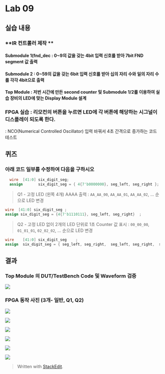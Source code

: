 # Lab 09

## 실습 내용

### **IR 컨트롤러 제작 **

#### **Submodule 1(fnd_dec** : 0~9의 값을 갖는 4bit 입력 신호를 받아 7bit FND  segment  값 출력

#### **Submodule 2** : 0~59의 값을 갖는 6bit 입력 신호를 받아 십의 자리 수와 일의 자리 수를 각각 4bit으로 출력

#### **Top Module** : 저번 시간에 만든 second counter  및 Submodule 1/2를 이용하여 실습 장비의 LED에 맞는 Display Module 설계

### FPGA 실습 : 리모컨의 버튼을 누르면 LED에 각 버튼에 해당하는 시그널이 디스플레이 되도록 한다.

: NCO(Numerical Controlled Oscillator) 입력 바꿔서 4초 간격으로 증가하는 코드 테스트

## 퀴즈

### 아래 코드 일부를 수정하여 다음을 구하시오 

```verilog
  wire  [41:0] six_digit_seg;
  assign       six_digit_seg = { 4{7'b0000000}, seg_left, seg_right };
```  

 > Q1 - 고정 LED (왼쪽 4개) AAAA 출력 : `AA_AA_00`, `AA_AA_01`, `AA_AA_02`, … 순으로 LED 변경
 
 ```verilog
 wire  [41:0] six_digit_seg	;
 assign	six_digit_seg = {4{7'b1110111}, seg_left, seg_right}  ;
```
 

> Q2 - 고정 LED 없이 2개의 LED 단위로 1초 Counter 값 표시 : `00_00_00`, `01_01_01`, `02_02_02`, … 순으로 LED 변경

```verilog
wire	[41:0] six_digit_seg	;
assign	six_digit_seg = { seg_left, seg_right,  seg_left, seg_right,  seg_left, seg_right}  ;
```

## 결과 

### **Top Module 의 DUT/TestBench Code 및 Waveform 검증**

![](https://github.com/Jungtion/electronic_circuit_experiment/blob/master/Practice05/image/02.PNG)

### **FPGA 동작 사진 (3개- 일반, Q1, Q2)**

![](https://github.com/Jungtion/electronic_circuit_experiment/blob/master/Practice05/image/IMG_7285.JPG)

![](https://github.com/Jungtion/electronic_circuit_experiment/blob/master/Practice05/image/IMG_7286.JPG)

![](https://github.com/Jungtion/electronic_circuit_experiment/blob/master/Practice05/image/IMG_7287.JPG)

![](https://github.com/Jungtion/electronic_circuit_experiment/blob/master/Practice05/image/IMG_7288.JPG)

![](https://github.com/Jungtion/electronic_circuit_experiment/blob/master/Practice05/image/IMG_7289.JPG)

![](https://github.com/Jungtion/electronic_circuit_experiment/blob/master/Practice05/image/IMG_7290.JPG)

> Written with [StackEdit](https://stackedit.io/).

<!--stackedit_data:
eyJoaXN0b3J5IjpbLTQ5MjE2MTA2NCw3OTg1MjI3MzUsLTk3NT
I5MTQ4OCwxNzMzMjkwOTgzXX0=
-->